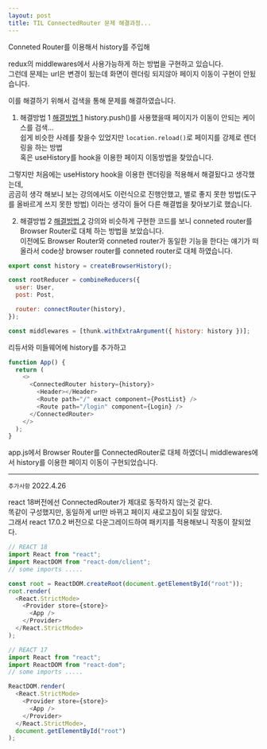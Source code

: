 ```yaml
---
layout: post
title: TIL ConnectedRouter 문제 해결과정...
---
```


Conneted Router를 이용해서 history를 주입해

redux의 middlewares에서 사용가능하게 하는 방법을 구현하고 있습니다.  
그런데 문제는 url은 변경이 됬는데 화면이 렌더링 되지않아 페이지 이동이 구현이 안됬습니다.

이를 해결하기 위해서 검색을 통해 문제를 해결하였습니다.

1. 해결방법 1
   [해결방법 1](https://joyful-development.tistory.com/16)
   history.push()를 사용했을때 페이지가 이동이 안되는 케이스를 검색...  
   쉽게 비슷한 사례를 찾을수 있었지만 `location.reload()`로 페이지를 강제로 렌더링을 하는 방법  
   혹은 useHistory를 hook을 이용한 페이지 이동방법을 찾았습니다.

그렇지만 처음에는 useHistory hook을 이용한 렌더링을 적용해서 해결됬다고 생각했는데,  
곰곰히 생각 해보니 보는 강의에서도 이런식으로 진행안했고, 별로 좋지 못한 방법(도구를 올바르게 쓰지 못한 방법) 이라는 생각이 들어 다른 해결법을 찾아보기로 했습니다.

2. 해결방법 2
   [해결방법 2](https://ablue-1.tistory.com/m/48)
   강의와 비슷하게 구현한 코드를 보니 conneted router를 Browser Router로 대체 하는 방법을 보았습니다.  
   이전에도 Browser Router와 conneted router가 동일한 기능을 한다는 얘기가 떠올라서 code상 browser router를 conneted router로 대체 하였습니다.

```javascript
export const history = createBrowserHistory();

const rootReducer = combineReducers({
  user: User,
  post: Post,

  router: connectRouter(history),
});

const middlewares = [thunk.withExtraArgument({ history: history })];
```

리듀서와 미들웨어에 history를 추가하고

```javascript
function App() {
  return (
    <>
      <ConnectedRouter history={history}>
        <Header></Header>
        <Route path="/" exact component={PostList} />
        <Route path="/login" component={Login} />
      </ConnectedRouter>
    </>
  );
}
```

app.js에서 Browser Router를 ConnectedRouter로 대체 하였더니
middlewares에서 history를 이용한 페이지 이동이 구현되었습니다.

---

`추가사항` 2022.4.26

react 18버전에선 ConnectedRouter가 제대로 동작하지 않는것 같다.  
똑같이 구성했지만, 동일하게 url만 바뀌고 페이지 새로고침이 되질 않았다.  
그래서 react 17.0.2 버전으로 다운그레이드하여 패키지를 적용해보니 작동이 잘되었다.

```javascript
// REACT 18
import React from "react";
import ReactDOM from "react-dom/client";
// some imports .....

const root = ReactDOM.createRoot(document.getElementById("root"));
root.render(
  <React.StrictMode>
    <Provider store={store}>
      <App />
    </Provider>
  </React.StrictMode>
);
```

```javascript
// REACT 17
import React from "react";
import ReactDOM from "react-dom";
// some imports .....

ReactDOM.render(
  <React.StrictMode>
    <Provider store={store}>
      <App />
    </Provider>
  </React.StrictMode>,
  document.getElementById("root")
);
```
